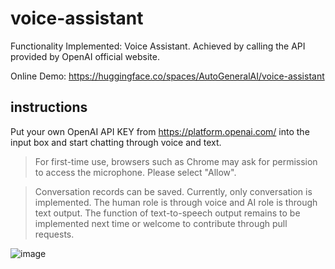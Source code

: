 # voice-assistant

Functionality Implemented: Voice Assistant. Achieved by calling the API provided by OpenAI official website.

Online Demo: https://huggingface.co/spaces/AutoGeneralAI/voice-assistant

## instructions

Put your own OpenAI API KEY from https://platform.openai.com/ into the input box and start chatting through voice and text.

> For first-time use, browsers such as Chrome may ask for permission to access the microphone. Please select "Allow".

> Conversation records can be saved. Currently, only conversation is implemented. The human role is through voice and AI role is through text output. The function of text-to-speech output remains to be implemented next time or welcome to contribute through pull requests.

![image](https://user-images.githubusercontent.com/105260427/234028574-eeb218f9-363a-4fee-88bf-8170b677e2e1.png)
